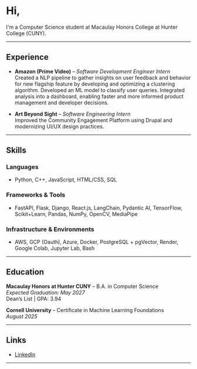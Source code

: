 # Hi, 

I'm a Computer Science student at Macaulay Honors College at Hunter College (CUNY).

---

## Experience

- **Amazon (Prime Video)** – *Software Development Engineer Intern*  
 Created a NLP pipeline to gather insights on user feedback and behavior for new flagship feature by developing and optimizing a clustering algorithm. Developed an ML model to classify user queries. Integrated analysis into a dashboard, enabling faster and more informed product management and developer decisions.

- **Art Beyond Sight** – *Software Engineering Intern*  
  Improved the Community Engagement Platform using Drupal and modernizing UI/UX design practices.

---

## Skills

### Languages
- Python, C++, JavaScript, HTML/CSS, SQL

### Frameworks & Tools
- FastAPI, Flask, Django, React.js, LangChain, Pydantic AI, TensorFlow, Scikit+Learn, Pandas, NumPy, OpenCV, MediaPipe

### Infrastructure & Environments
- AWS, GCP (Oauth), Azure, Docker, PostgreSQL + pgVector, Render, Google Colab, Jupyter Lab, Bash

---

## Education

**Macaulay Honors at Hunter CUNY** – B.A. in Computer Science  
*Expected Graduation: May 2027*  
Dean’s List | GPA: 3.94

**Cornell University** – Certificate in Machine Learning Foundations  
*August 2025*

---

## Links

- [LinkedIn](https://www.linkedin.com/in/MarcinZarkowski/)

---

